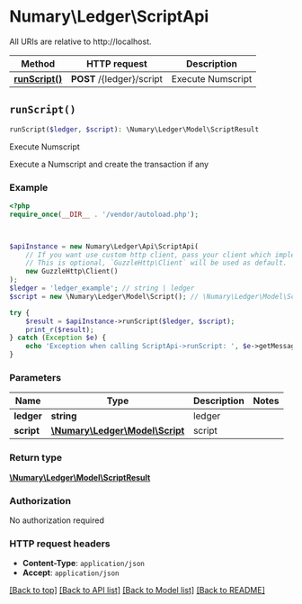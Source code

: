 # Numary\Ledger\ScriptApi

All URIs are relative to http://localhost.

Method | HTTP request | Description
------------- | ------------- | -------------
[**runScript()**](ScriptApi.md#runScript) | **POST** /{ledger}/script | Execute Numscript


## `runScript()`

```php
runScript($ledger, $script): \Numary\Ledger\Model\ScriptResult
```

Execute Numscript

Execute a Numscript and create the transaction if any

### Example

```php
<?php
require_once(__DIR__ . '/vendor/autoload.php');



$apiInstance = new Numary\Ledger\Api\ScriptApi(
    // If you want use custom http client, pass your client which implements `GuzzleHttp\ClientInterface`.
    // This is optional, `GuzzleHttp\Client` will be used as default.
    new GuzzleHttp\Client()
);
$ledger = 'ledger_example'; // string | ledger
$script = new \Numary\Ledger\Model\Script(); // \Numary\Ledger\Model\Script | script

try {
    $result = $apiInstance->runScript($ledger, $script);
    print_r($result);
} catch (Exception $e) {
    echo 'Exception when calling ScriptApi->runScript: ', $e->getMessage(), PHP_EOL;
}
```

### Parameters

Name | Type | Description  | Notes
------------- | ------------- | ------------- | -------------
 **ledger** | **string**| ledger |
 **script** | [**\Numary\Ledger\Model\Script**](../Model/Script.md)| script |

### Return type

[**\Numary\Ledger\Model\ScriptResult**](../Model/ScriptResult.md)

### Authorization

No authorization required

### HTTP request headers

- **Content-Type**: `application/json`
- **Accept**: `application/json`

[[Back to top]](#) [[Back to API list]](../../README.md#endpoints)
[[Back to Model list]](../../README.md#models)
[[Back to README]](../../README.md)

